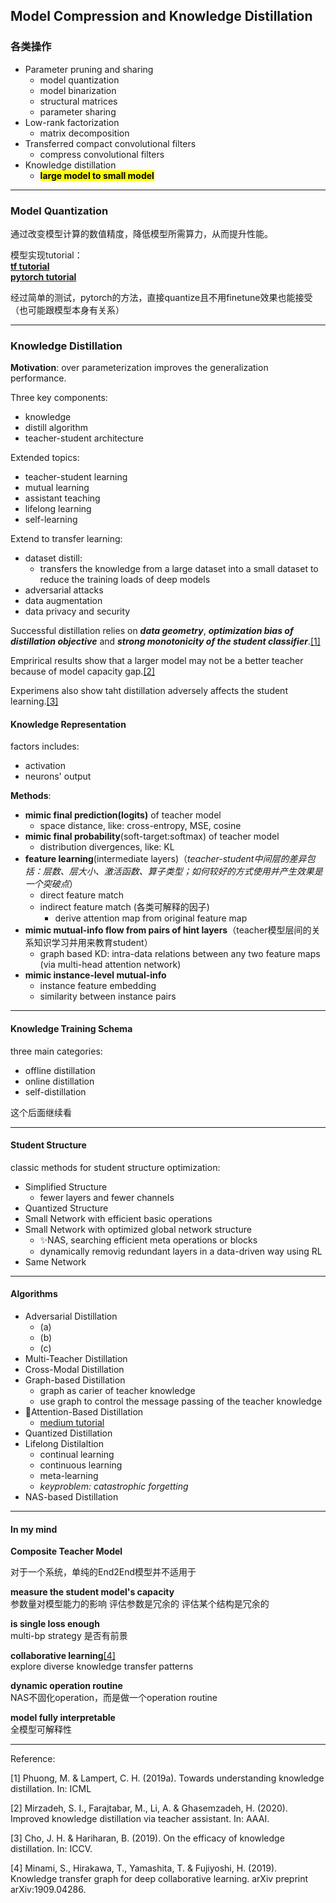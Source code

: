 ## Model Compression and Knowledge Distillation

### 各类操作
+ Parameter pruning and sharing
	+ model quantization
	+ model binarization
	+ structural matrices
	+ parameter sharing
+ Low-rank factorization
	+ matrix decomposition
+ Transferred compact convolutional filters
	+ compress convolutional filters 
+ Knowledge distillation
	+ <mark>**large model to small model**</mark>

----
### Model Quantization
通过改变模型计算的数值精度，降低模型所需算力，从而提升性能。

模型实现tutorial：  
[**tf tutorial**](https://www.tensorflow.org/performance/quantization)  
[**pytorch tutorial**](https://pytorch.org/docs/stable/quantization.html)

经过简单的测试，pytorch的方法，直接quantize且不用finetune效果也能接受（也可能跟模型本身有关系）

----
### Knowledge Distillation
**Motivation**: over parameterization improves the generalization performance.

Three key components:

+ knowledge
+ distill algorithm
+ teacher-student architecture

Extended topics:

+ teacher-student learning
+ mutual learning
+ assistant teaching
+ lifelong learning
+ self-learning

Extend to transfer learning:

+ dataset distill: 
	+ transfers the knowledge from a large dataset into a small dataset to reduce the training loads of deep models
+ adversarial attacks
+ data augmentation
+ data privacy and security

Successful distillation relies on <I>**data geometry**</I>, <I>**optimization bias of distillation objective**</I> and <I>**strong monotonicity of the student classifier**</I>.<font color="blue">[[1]](#[1])</font>

Emprirical results show that a larger model may not be a better teacher because of model capacity gap.<font color="blue">[[2]](#[2])</font>

Experimens also show taht distillation adversely affects the student learning.<font color="blue">[[3]](#[3])</font>

#### Knowledge Representation

factors includes: 

+ activation
+ neurons' output

**Methods**:

+ **mimic final prediction(logits)** of teacher model
	+ space distance, like: cross-entropy, MSE, cosine
+ **mimic final probability**(soft-target:softmax) of teacher model
	+ distribution divergences, like: KL
+ **feature learning**(intermediate layers)（<I>teacher-student中间层的差异包括：层数、层大小、激活函数、算子类型；如何较好的方式使用并产生效果是一个突破点</I>）
	+ direct feature match
	+ indirect feature match (各类可解释的因子)
		+ derive attention map from original feature map
+ **mimic mutual-info flow from pairs of hint layers**（teacher模型层间的关系知识学习并用来教育student）
	+ graph based KD: intra-data relations between any two feature maps (via multi-head attention network)
+ **mimic instance-level mutual-info**
	+ instance feature embedding
	+ similarity between instance pairs

---
#### Knowledge Training Schema

three main categories:

+ offline distillation
+ online distillation
+ self-distillation

这个后面继续看

---
#### Student Structure

classic methods for student structure optimization:

+ Simplified Structure
	+ fewer layers and fewer channels
+ Quantized Structure
+ Small Network with efficient basic operations
+ Small Network with optimized global network structure
	+ ✨NAS, searching efficient meta operations or blocks
	+ dynamically removig redundant layers in a data-driven way using RL
+ Same Network

---

#### Algorithms

+ Adversarial Distillation
	+ (a)
	+ (b)
	+ (c)
+ Multi-Teacher Distillation
+ Cross-Modal Distillation
+ Graph-based Distillation
	+ graph as carier of teacher knowledge
	+ use graph to control the message passing of the teacher knowledge
+ 🌟Attention-Based Distillation
	+ [medium tutorial](https://tzuruey.medium.com/attention-is-all-you-need-98d26aeb3517)
+ Quantized Distillation
+ Lifelong Distilaltion
	+ continual learning
	+ continuous learning
	+ meta-learning
	+ <I>keyproblem: catastrophic forgetting</I>
+ NAS-based Distillation

---
#### In my mind 

**Composite Teacher Model**

对于一个系统，单纯的End2End模型并不适用于

**measure the student model's capacity**  
参数量对模型能力的影响
评估参数是冗余的
评估某个结构是冗余的

**is single loss enough**  
multi-bp strategy 是否有前景

**collaborative learning**<font color="blue">[[4]](#[4])</font>  
explore diverse knowledge transfer patterns

**dynamic operation routine**  
NAS不固化operation，而是做一个operation routine

**model fully interpretable**  
全模型可解释性



---
Reference:  

[1] <a name="[1]">Phuong, M. & Lampert, C. H. (2019a). Towards understanding knowledge distillation. In: ICML</a>  

[2] <a name="[2]">Mirzadeh, S. I., Farajtabar, M., Li, A. & Ghasemzadeh, H. (2020). Improved knowledge distillation via teacher assistant. In: AAAI.</a>  

[3] <a name="[3]">Cho, J. H. & Hariharan, B. (2019). On the efficacy of knowledge distillation. In: ICCV.</a>

[4] <a name="[4]">Minami, S., Hirakawa, T., Yamashita, T. & Fujiyoshi, H. (2019). Knowledge transfer graph for deep collaborative learning. arXiv preprint arXiv:1909.04286.</a>

